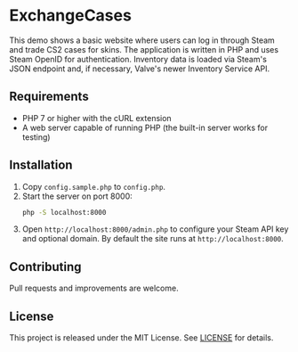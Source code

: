 # ExchangeCases

This demo shows a basic website where users can log in through Steam and trade CS2 cases for skins. The application is written in PHP and uses Steam OpenID for authentication. Inventory data is loaded via Steam's JSON endpoint and, if necessary, Valve's newer Inventory Service API.

## Requirements

- PHP 7 or higher with the cURL extension
- A web server capable of running PHP (the built-in server works for testing)

## Installation

1. Copy `config.sample.php` to `config.php`.
2. Start the server on port 8000:
   ```bash
   php -S localhost:8000
   ```
3. Open `http://localhost:8000/admin.php` to configure your Steam API key and optional domain. By default the site runs at `http://localhost:8000`.

## Contributing

Pull requests and improvements are welcome.

## License

This project is released under the MIT License. See [LICENSE](LICENSE) for details.
